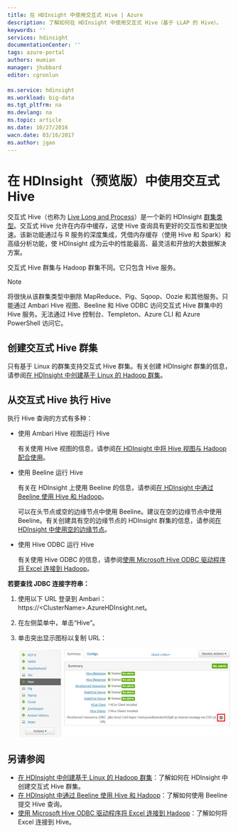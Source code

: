 ```yaml
---
title: 在 HDInsight 中使用交互式 Hive | Azure
description: 了解如何在 HDInsight 中使用交互式 Hive（基于 LLAP 的 Hive）。
keywords: ''
services: hdinsight
documentationCenter: ''
tags: azure-portal
authors: mumian
manager: jhubbard
editor: cgronlun

ms.service: hdinsight
ms.workload: big-data
ms.tgt_pltfrm: na
ms.devlang: na
ms.topic: article
ms.date: 10/27/2016
wacn.date: 03/16/2017
ms.author: jgao
---
```


# 在 HDInsight（预览版）中使用交互式 Hive

交互式 Hive（也称为 [Live Long and Process](https://cwiki.apache.org/confluence/display/Hive/LLAP)）是一个新的 HDInsight [群集类型](./hdinsight-provision-clusters.md#cluster-types)。交互式 Hive 允许在内存中缓存，这使 Hive 查询具有更好的交互性和更加快速。该新功能通过与 R 服务的深度集成，凭借内存缓存（使用 Hive 和 Spark）和高级分析功能，使 HDInsight 成为云中的性能最高、最灵活和开放的大数据解决方案。

交互式 Hive 群集与 Hadoop 群集不同。它只包含 Hive 服务。

> [!NOTE]
> 将很快从该群集类型中删除 MapReduce、Pig、Sqoop、Oozie 和其他服务。只能通过 Ambari Hive 视图、Beeline 和 Hive ODBC 访问交互式 Hive 群集中的 Hive 服务。无法通过 Hive 控制台、Templeton、Azure CLI 和 Azure PowerShell 访问它。

## 创建交互式 Hive 群集

只有基于 Linux 的群集支持交互式 Hive 群集。有关创建 HDInsight 群集的信息，请参阅[在 HDInsight 中创建基于 Linux 的 Hadoop 群集](./hdinsight-provision-clusters.md)。

## 从交互式 Hive 执行 Hive

执行 Hive 查询的方式有多种：

- 使用 Ambari Hive 视图运行 Hive

    有关使用 Hive 视图的信息，请参阅[在 HDInsight 中将 Hive 视图与 Hadoop 配合使用](./hdinsight-hadoop-use-hive-ambari-view.md)。

- 使用 Beeline 运行 Hive

    有关在 HDInsight 上使用 Beeline 的信息，请参阅[在 HDInsight 中通过 Beeline 使用 Hive 和 Hadoop](./hdinsight-hadoop-use-hive-beeline.md)。

    可以在头节点或空的边缘节点中使用 Beeline。建议在空的边缘节点中使用 Beeline。有关创建具有空的边缘节点的 HDInsight 群集的信息，请参阅[在 HDInsight 中使用空的边缘节点](./hdinsight-apps-use-edge-node.md)。

- 使用 Hive ODBC 运行 Hive

    有关使用 Hive ODBC 的信息，请参阅[使用 Microsoft Hive ODBC 驱动程序将 Excel 连接到 Hadoop](./hdinsight-connect-excel-hive-ODBC-driver.md)。

**若要查找 JDBC 连接字符串：**

1. 使用以下 URL 登录到 Ambari：https://\<ClusterName\>.AzureHDInsight.net。
2. 在左侧菜单中，单击“Hive”。
3. 单击突出显示图标以复制 URL：

    ![HDInsight Hadoop 交互式 Hive LLAP JDBC](./media/hdinsight-hadoop-use-interactive-hive/hdinsight-hadoop-use-interactive-hive-jdbc.png)  

## 另请参阅
- [在 HDInsight 中创建基于 Linux 的 Hadoop 群集](./hdinsight-provision-clusters.md)：了解如何在 HDInsight 中创建交互式 Hive 群集。
- [在 HDInsight 中通过 Beeline 使用 Hive 和 Hadoop](./hdinsight-hadoop-use-hive-beeline.md)：了解如何使用 Beeline 提交 Hive 查询。
- [使用 Microsoft Hive ODBC 驱动程序将 Excel 连接到 Hadoop](./hdinsight-connect-excel-hive-ODBC-driver.md)：了解如何将 Excel 连接到 Hive。

<!---HONumber=Mooncake_1107_2016-->